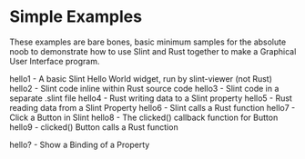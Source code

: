 # Simple Examples

These examples are bare bones, basic minimum samples for the absolute noob
to demonstrate how to use Slint and Rust together to make a Graphical User
Interface program.

hello1 - A basic Slint Hello World widget, run by slint-viewer (not Rust)
hello2 - Slint code inline within Rust source code 
hello3 - Slint code in a separate .slint file
hello4 - Rust writing data to a Slint property
hello5 - Rust reading data from a Slint Property
hello6 - Slint calls a Rust function
hello7 - Click a Button in Slint
hello8 - The clicked() callback function for Button
hello9 - clicked() Button calls a Rust function

hello? - Show a Binding of a Property




